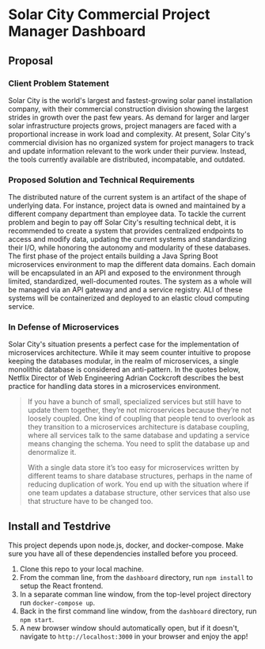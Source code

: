 # Solar City Commercial Project Manager Dashboard

## Proposal

### Client Problem Statement

Solar City is the world's largest and fastest-growing solar panel installation company, with their commercial construction division showing the largest strides in growth over the past few years. As demand for larger and larger solar infrastructure projects grows, project managers are faced with a proportional increase in work load and complexity. At present, Solar City's commercial division has no organized system for project managers to track and update information relevant to the work under their purview. Instead, the tools currently available are distributed, incompatable, and outdated.

### Proposed Solution and Technical Requirements

The distributed nature of the current system is an artifact of the shape of underlying data. For instance, project data is owned and maintained by a different company department than employee data. To tackle the current problem and begin to pay off Solar City's resulting technical debt, it is recommended to create a system that provides centralized endpoints to access and modify data, updating the current systems and standardizing their I/O, while honoring the autonomy and modularity of these databases. The first phase of the project entails building a Java Spring Boot microservices environment to map the different data domains. Each domain will be encapsulated in an API and exposed to the environment through limited, standardized, well-documented routes. The system as a whole will be managed via an API gateway and and a service registry. ALl of these systems will be containerized and deployed to an elastic cloud computing service.

### In Defense of Microservices

Solar City's situation presents a perfect case for the implementation of microservices architecture. While it may seem counter intuitive to propose keeping the databases modular, in the realm of microservices, a single monolithic database is considered an anti-pattern. In the quotes below, Netflix Director of Web Engineering Adrian Cockcroft describes the best practice for handling data stores in a microservices environment.

>If you have a bunch of small, specialized services but still have to update them together, they’re not microservices because they’re not loosely coupled. One kind of coupling that people tend to overlook as they transition to a microservices architecture is database coupling, where all services talk to the same database and updating a service means changing the schema. You need to split the database up and denormalize it.
>
>With a single data store it’s too easy for microservices written by different teams to share database structures, perhaps in the name of reducing duplication of work. You end up with the situation where if one team updates a database structure, other services that also use that structure have to be changed too.

## Install and Testdrive

This project depends upon node.js, docker, and docker-compose. Make sure you have all of these dependencies installed before you proceed.

1. Clone this repo to your local machine.
2. From the comman line, from the `dashboard` directory, run `npm install` to setup the React frontend.
3. In a separate comman line window, from the top-level project directory run `docker-compose up`.
4. Back in the first command line window, from the `dashboard` directory, run `npm start`.
5. A new browser window should automatically open, but if it doesn't, navigate to `http://localhost:3000` in your browser and enjoy the app!